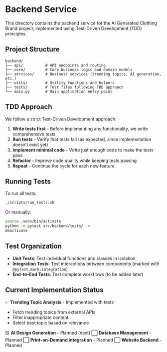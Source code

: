 # Backend Service

This directory contains the backend service for the AI Generated Clothing Brand project, implemented using Test-Driven Development (TDD) principles.

## Project Structure

```
backend/
├── api/          # API endpoints and routing
├── core/         # Core business logic and domain models
├── services/     # Business services (trending topics, AI generation, etc.)
├── utils/        # Utility functions and helpers
├── tests/        # Test files following TDD approach
└── main.py       # Main application entry point
```

## TDD Approach

We follow a strict Test-Driven Development approach:

1. **Write tests first** - Before implementing any functionality, we write comprehensive tests
2. **Run tests** - Verify that tests fail (as expected, since implementation doesn't exist yet)
3. **Implement minimal code** - Write just enough code to make the tests pass
4. **Refactor** - Improve code quality while keeping tests passing
5. **Repeat** - Continue the cycle for each new feature

## Running Tests

To run all tests:

```bash
./scripts/run_tests.sh
```

Or manually:

```bash
source .venv/bin/activate
python -m pytest src/backend/tests/ -v
deactivate
```

## Test Organization

- **Unit Tests**: Test individual functions and classes in isolation
- **Integration Tests**: Test interactions between components (marked with `@pytest.mark.integration`)
- **End-to-End Tests**: Test complete workflows (to be added later)

## Current Implementation Status

✅ **Trending Topic Analysis** - Implemented with tests
  - Fetch trending topics from external APIs
  - Filter inappropriate content
  - Select best topic based on relevance

🟨 **AI Design Generation** - Planned (next)
⬜ **Database Management** - Planned
⬜ **Print-on-Demand Integration** - Planned
⬜ **Website Backend** - Planned
